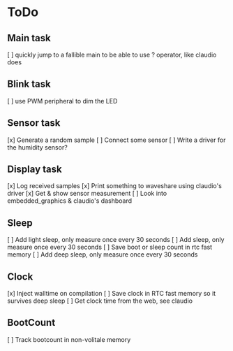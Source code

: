 ToDo
====

Main task
--- 
[ ] quickly jump to a fallible main to be able to use ? operator, like claudio does

Blink task
--- 
[ ] use PWM peripheral to dim the LED

Sensor task
--- 
[x] Generate a random sample
[ ] Connect some sensor
[ ] Write a driver for the humidity sensor?

Display task
---
[x] Log received samples
[x] Print something to waveshare using claudio's driver
[x] Get & show sensor measurement
[ ] Look into embedded_graphics & claudio's dashboard

Sleep
--- 
[ ] Add light sleep, only measure once every 30 seconds
[ ] Add sleep, only measure once every 30 seconds
[ ] Save boot or sleep count in rtc fast memory
[ ] Add deep sleep, only measure once every 30 seconds

Clock
---
[x] Inject walltime on compilation
[ ] Save clock in RTC fast memory so it survives deep sleep
[ ] Get clock time from the web, see claudio

BootCount
---
[ ] Track bootcount in non-volitale memory

